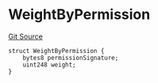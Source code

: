 # WeightByPermission
[Git Source](https://github.com/llama-community/vertex-v1/blob/693b03f6823cb240f992102042b3702c0c97cf44/src/utils/Structs.sol)


```solidity
struct WeightByPermission {
    bytes8 permissionSignature;
    uint248 weight;
}
```

